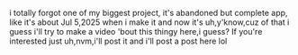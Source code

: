 i totally forgot one of my biggest project, it's abandoned but complete app, like it's about Jul 5,2025 when i make it and now it's uh,y'know,cuz of that i guess i'll try to make a video 'bout this thingy here,i guess?
If you're interested just uh,nvm,i'll post it and i'll post a post here lol